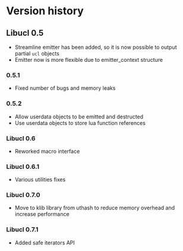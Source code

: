 # Version history

## Libucl 0.5

- Streamline emitter has been added, so it is now possible to output partial `ucl` objects
- Emitter now is more flexible due to emitter_context structure

### 0.5.1
- Fixed number of bugs and memory leaks

### 0.5.2

- Allow userdata objects to be emitted and destructed
- Use userdata objects to store lua function references

### Libucl 0.6

- Reworked macro interface

### Libucl 0.6.1

- Various utilities fixes

### Libucl 0.7.0

- Move to klib library from uthash to reduce memory overhead and increase performance

### Libucl 0.7.1

- Added safe iterators API
